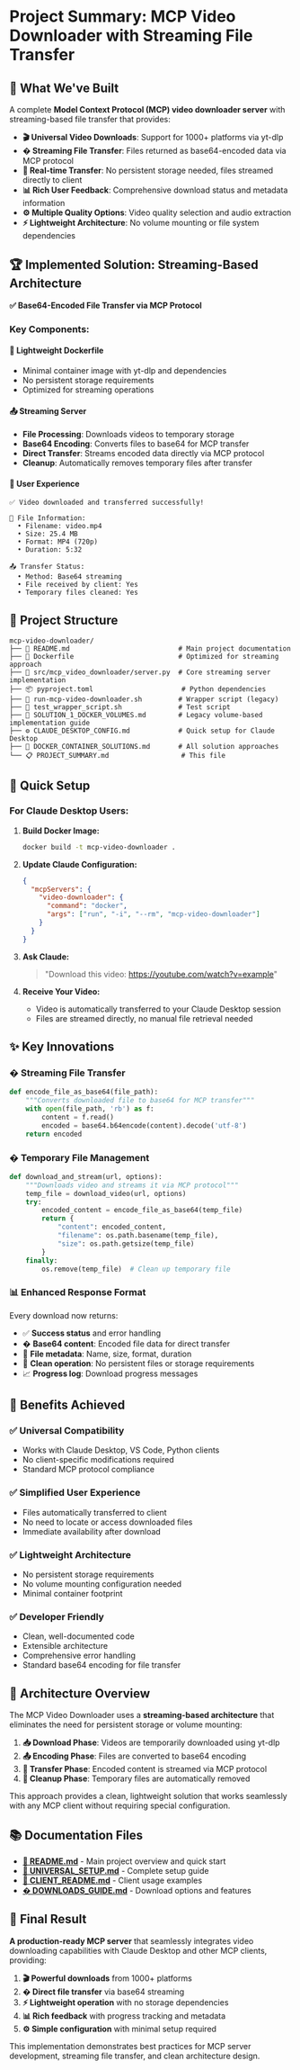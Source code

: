 # Project Summary: MCP Video Downloader with Streaming File Transfer

## 🎯 What We've Built

A complete **Model Context Protocol (MCP) video downloader server** with streaming-based file transfer that provides:

- **🎬 Universal Video Downloads**: Support for 1000+ platforms via yt-dlp
- **� Streaming File Transfer**: Files returned as base64-encoded data via MCP protocol
- **🔄 Real-time Transfer**: No persistent storage needed, files streamed directly to client
- **📊 Rich User Feedback**: Comprehensive download status and metadata information
- **⚙️ Multiple Quality Options**: Video quality selection and audio extraction
- **⚡ Lightweight Architecture**: No volume mounting or file system dependencies

## 🏆 Implemented Solution: Streaming-Based Architecture

**✅ Base64-Encoded File Transfer via MCP Protocol**

### Key Components:

#### 🐳 Lightweight Dockerfile

- Minimal container image with yt-dlp and dependencies
- No persistent storage requirements
- Optimized for streaming operations

#### 📤 Streaming Server

- **File Processing**: Downloads videos to temporary storage
- **Base64 Encoding**: Converts files to base64 for MCP transfer
- **Direct Transfer**: Streams encoded data directly via MCP protocol
- **Cleanup**: Automatically removes temporary files after transfer

#### 📱 User Experience

```
✅ Video downloaded and transferred successfully!

📁 File Information:
  • Filename: video.mp4
  • Size: 25.4 MB
  • Format: MP4 (720p)
  • Duration: 5:32

📤 Transfer Status:
  • Method: Base64 streaming
  • File received by client: Yes
  • Temporary files cleaned: Yes
```

## 📁 Project Structure

```
mcp-video-downloader/
├── 📄 README.md                           # Main project documentation
├── 🐳 Dockerfile                          # Optimized for streaming approach
├── 🧠 src/mcp_video_downloader/server.py  # Core streaming server implementation
├── 📦 pyproject.toml                      # Python dependencies
├── 🔧 run-mcp-video-downloader.sh         # Wrapper script (legacy)
├── 🧪 test_wrapper_script.sh              # Test script
├── 📖 SOLUTION_1_DOCKER_VOLUMES.md        # Legacy volume-based implementation guide
├── ⚙️ CLAUDE_DESKTOP_CONFIG.md            # Quick setup for Claude Desktop
├── 🐳 DOCKER_CONTAINER_SOLUTIONS.md       # All solution approaches
└── 📋 PROJECT_SUMMARY.md                  # This file
```

## 🚀 Quick Setup

### For Claude Desktop Users:

1. **Build Docker Image:**

   ```bash
   docker build -t mcp-video-downloader .
   ```

2. **Update Claude Configuration:**

   ```json
   {
     "mcpServers": {
       "video-downloader": {
         "command": "docker",
         "args": ["run", "-i", "--rm", "mcp-video-downloader"]
       }
     }
   }
   ```

3. **Ask Claude:**

   > "Download this video: https://youtube.com/watch?v=example"

4. **Receive Your Video:**
   - Video is automatically transferred to your Claude Desktop session
   - Files are streamed directly, no manual file retrieval needed

## ✨ Key Innovations

### � **Streaming File Transfer**

```python
def encode_file_as_base64(file_path):
    """Converts downloaded file to base64 for MCP transfer"""
    with open(file_path, 'rb') as f:
        content = f.read()
        encoded = base64.b64encode(content).decode('utf-8')
    return encoded
```

### � **Temporary File Management**

```python
def download_and_stream(url, options):
    """Downloads video and streams it via MCP protocol"""
    temp_file = download_video(url, options)
    try:
        encoded_content = encode_file_as_base64(temp_file)
        return {
            "content": encoded_content,
            "filename": os.path.basename(temp_file),
            "size": os.path.getsize(temp_file)
        }
    finally:
        os.remove(temp_file)  # Clean up temporary file
```

### 📊 **Enhanced Response Format**

Every download now returns:

- ✅ **Success status** and error handling
- � **Base64 content**: Encoded file data for direct transfer
- 📁 **File metadata**: Name, size, format, duration
- 🧹 **Clean operation**: No persistent files or storage requirements
- 📈 **Progress log**: Download progress messages

## 🎯 Benefits Achieved

### ✅ **Universal Compatibility**

- Works with Claude Desktop, VS Code, Python clients
- No client-specific modifications required
- Standard MCP protocol compliance

### ✅ **Simplified User Experience**

- Files automatically transferred to client
- No need to locate or access downloaded files
- Immediate availability after download

### ✅ **Lightweight Architecture**

- No persistent storage requirements
- No volume mounting configuration needed
- Minimal container footprint

### ✅ **Developer Friendly**

- Clean, well-documented code
- Extensible architecture
- Comprehensive error handling
- Standard base64 encoding for file transfer

## 🎯 Architecture Overview

The MCP Video Downloader uses a **streaming-based architecture** that eliminates the need for persistent storage or volume mounting:

1. **📥 Download Phase**: Videos are temporarily downloaded using yt-dlp
2. **📤 Encoding Phase**: Files are converted to base64 encoding
3. **🔄 Transfer Phase**: Encoded content is streamed via MCP protocol
4. **🧹 Cleanup Phase**: Temporary files are automatically removed

This approach provides a clean, lightweight solution that works seamlessly with any MCP client without requiring special configuration.

## 📚 Documentation Files

- **[📖 README.md](README.md)** - Main project overview and quick start
- **[🔧 UNIVERSAL_SETUP.md](UNIVERSAL_SETUP.md)** - Complete setup guide
- **[📝 CLIENT_README.md](CLIENT_README.md)** - Client usage examples
- **[� DOWNLOADS_GUIDE.md](DOWNLOADS_GUIDE.md)** - Download options and features

## 🎯 Final Result

**A production-ready MCP server** that seamlessly integrates video downloading capabilities with Claude Desktop and other MCP clients, providing:

1. **🎬 Powerful downloads** from 1000+ platforms
2. **� Direct file transfer** via base64 streaming
3. **⚡ Lightweight operation** with no storage dependencies
4. **📊 Rich feedback** with progress tracking and metadata
5. **⚙️ Simple configuration** with minimal setup required

This implementation demonstrates best practices for MCP server development, streaming file transfer, and clean architecture design.
